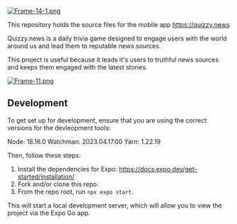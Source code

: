 [![Frame-14-1.png](https://i.postimg.cc/1zPnPd1N/Frame-14-1.png)](https://postimg.cc/NKJfkpMg)

This repository holds the source files for the mobile app https://quizzy.news

Quizzy.news is a daily trivia game designed to engage users with the world around us and lead them to reputable news sources.

This project is useful because it leads it's users to truthful news sources and keeps them engaged with the latest stories.

[![Frame-11.png](https://i.postimg.cc/GtNTChbc/Frame-11.png)](https://postimg.cc/9wdQP24S)

## Development

To get set up for development, ensure that you are using the correct versions for the devleopment tools:

Node: 18.16.0
Watchman: 2023.04.17.00
Yarn: 1.22.19

Then, follow these steps:

1) Install the dependencies for Expo: https://docs.expo.dev/get-started/installation/
2) Fork and/or clone this repo. 
3) From the repo root, run `npx expo start`. 

This will start a local development server, which will allow you to view the project via the Expo Go app. 
